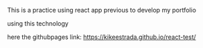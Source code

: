 This is a practice using react app previous to  develop my portfolio

using this technology


here the githubpages link: https://kikeestrada.github.io/react-test/

